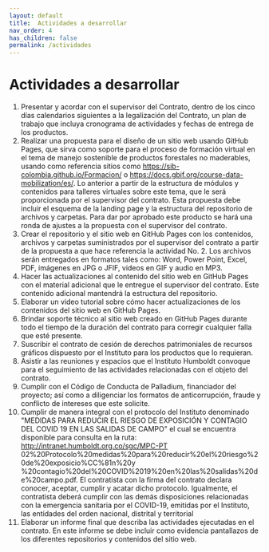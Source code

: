 ```yaml
---
layout: default
title:  Actividades a desarrollar
nav_order: 4
has_children: false
permalink: /actividades
---
```


# Actividades a desarrollar

1. Presentar y acordar con el supervisor del Contrato, dentro de los cinco días calendarios siguientes a la
legalización del Contrato, un plan de trabajo que incluya cronograma de actividades y fechas de entrega de
los productos.
2. Realizar una propuesta para el diseño de un sitio web usando GitHub Pages, que sirva como soporte
para el proceso de formación virtual en el tema de manejo sostenible de productos forestales no
maderables, usando como referencia sitios como https://sib-colombia.github.io/Formacion/ o
https://docs.gbif.org/course-data-mobilization/es/. Lo anterior a partir de la estructura de módulos y
contenidos para talleres virtuales sobre este tema, que le será proporcionada por el supervisor del contrato.
Esta propuesta debe incluir el esquema de la landing page y la estructura del repositorio de archivos y
carpetas. Para dar por aprobado este producto se hará una ronda de ajustes a la propuesta con el
supervisor del contrato.
3. Crear el repositorio y el sitio web en GitHub Pages con los contenidos, archivos y carpetas suministrados
por el supervisor del contrato a partir de la propuesta a que hace referencia la actividad No. 2. Los archivos
serán entregados en formatos tales como: Word, Power Point, Excel, PDF, imágenes en JPG o JFIF, videos
en GIF y audio en MP3.
4. Hacer las actualizaciones al contenido del sitio web en GitHub Pages con el material adicional que le
entregue el supervisor del contrato. Este contenido adicional mantendrá la estructura del repositorio.
5. Elaborar un video tutorial sobre cómo hacer actualizaciones de los contenidos del sitio web en GitHub
Pages.
6. Brindar soporte técnico al sitio web creado en GitHub Pages durante todo el tiempo de la duración del
contrato para corregir cualquier falla que esté presente.
7. Suscribir el contrato de cesión de derechos patrimoniales de recursos gráficos dispuesto por el Instituto
para los productos que lo requieran.
8. Asistir a las reuniones y espacios que el Instituto Humboldt convoque para el seguimiento de las
actividades relacionadas con el objeto del contrato.
9. Cumplir con el Código de Conducta de Palladium, financiador del proyecto; así como a diligenciar los
formatos de anticorrupción, fraude y conflicto de intereses que este solicite.
10. Cumplir de manera integral con el protocolo del Instituto denominado "MEDIDAS PARA REDUCIR EL
RIESGO DE EXPOSICIÓN Y CONTAGIO DEL COVID 19 EN LAS SALIDAS DE CAMPO" el cual se
encuentra disponible para consulta en la ruta: http://intranet.humboldt.org.co/sgc/MPC-PT
02%20Protocolo%20medidas%20para%20reducir%20el%20riesgo%20de%20exposicio%CC%81n%20y
%20contagio%20del%20COVID%2019%20en%20las%20salidas%20de%20campo.pdf. El contratista con
la firma del contrato declara conocer, aceptar, cumplir y acatar dicho protocolo. Igualmente, el contratista
deberá cumplir con las demás disposiciones relacionadas con la emergencia sanitaria por el COVID-19,
emitidas por el Instituto, las entidades del orden nacional, distrital y territorial
11. Elaborar un informe final que describa las actividades ejecutadas en el contrato. En este informe se
debe incluir como evidencia pantallazos de los diferentes repositorios y contenidos del sitio web.
